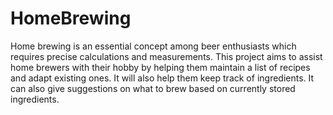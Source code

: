 # HomeBrewing
Home brewing is an essential concept among
beer enthusiasts which requires precise
calculations and measurements. This project
aims to assist home brewers with their hobby by
helping them maintain a list of recipes and
adapt existing ones. It will also help them keep
track of ingredients. It can also give suggestions
on what to brew based on currently stored
ingredients.

